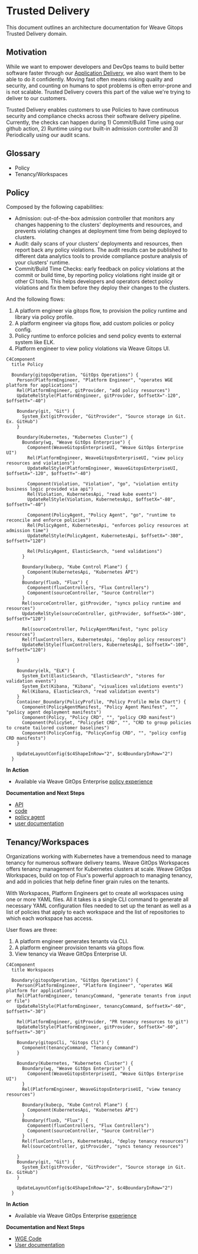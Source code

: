 # Trusted Delivery 
This document outlines an architecture documentation for Weave Gitops Trusted Delivery domain.

## Motivation

While we want to empower developers and DevOps teams to build better software faster through our [Application Delivery](./application-delivery.md#motivation), 
we also want them to be able to do it confidently. Moving fast often means risking quality and security, and counting on humans to spot problems is often error-prone and is not scalable. 
Trusted Delivery covers this part of the value we're trying to deliver to our customers.

Trusted Delivery enables customers to use Policies to have continuous security and compliance checks across their software delivery pipeline. 
Currently, the checks can happen during 1) Commit/Build Time using our github action, 2) Runtime using our built-in admission controller 
and 3) Periodically using our audit scans.

## Glossary

- Policy
- Tenancy/Workspaces 

## Policy

Composed by the following capabilities:

- Admission: out-of-the-box admission controller that monitors any changes happening to the clusters' deployments and resources, 
  and prevents violating changes at deployment time from being deployed to clusters.
- Audit: daily scans of your clusters' deployments and resources, then report back any policy violations. 
  The audit results can be published to different data analytics tools to provide compliance posture analysis of your clusters' runtime.
- Commit/Build Time Checks: early feedback on policy violations at the commit or build time, by reporting policy violations right inside git or other CI tools. 
  This helps developers and operators detect policy violations and fix them before they deploy their changes to the clusters.

And the following flows:
1. A platform engineer via gitops flow, to provision the policy runtime and library via policy profile.
2. A platform engineer via gitops flow, add custom policies or policy config.
3. Policy runtime to enforce policies and send policy events to external system like ELK.
4. Platform engineer to view policy violations via Weave Gitops UI. 

```mermaid
C4Component
  title Policy

  Boundary(gitopsOperation, "GitOps Operations") {
    Person(PlatformEngineer, "Platform Engineer", "operates WGE platform for applications")
    Rel(PlatformEngineer, gitProvider, "add policy resources")
    UpdateRelStyle(PlatformEngineer, gitProvider, $offsetX="-120", $offsetY="-40")

    Boundary(git, "Git") {
      System_Ext(gitProvider, "GitProvider", "Source storage in Git. Ex. GitHub")
    }
    
    Boundary(Kubernetes, "Kubernetes Cluster") {
      Boundary(wg, "Weave GitOps Enterprise") {
        Component(WeaveGitopsEnterpriseUI, "Weave GitOps Enterprise UI")
        Rel(PlatformEngineer, WeaveGitopsEnterpriseUI, "view policy resources and violations")
        UpdateRelStyle(PlatformEngineer, WeaveGitopsEnterpriseUI, $offsetX="-120", $offsetY="-40")

        Component(Violation, "Violation", "go", "violation entity business logic provided via api")
        Rel(Violation, KubernetesApi, "read kube events")
        UpdateRelStyle(Violation, KubernetesApi, $offsetX="-80", $offsetY="-40")

        Component(PolicyAgent, "Policy Agent", "go", "runtime to reconcile and enforce policies")
        Rel(PolicyAgent, KubernetesApi, "enforces policy resources at admission time")
        UpdateRelStyle(PolicyAgent, KubernetesApi, $offsetX="-380", $offsetY="120")

        Rel(PolicyAgent, ElasticSearch, "send validations")
      }
      
      Boundary(kubecp, "Kube Control Plane") {
        Component(KubernetesApi, "Kubernetes API")
      }
      Boundary(fluxb, "Flux") {
        Component(fluxControllers, "Flux Controllers")
        Component(sourceController, "Source Controller")
      }
      Rel(sourceController, gitProvider, "syncs policy runtime and resources")
      UpdateRelStyle(sourceController, gitProvider, $offsetX="-100", $offsetY="120")

      Rel(sourceController, PolicyAgentManifest, "sync policy resources")
      Rel(fluxControllers, KubernetesApi, "deploy policy resources")
      UpdateRelStyle(fluxControllers, KubernetesApi, $offsetX="-100", $offsetY="120")

    }
    
    Boundary(elk, "ELK") {
      System_Ext(ElasticSearch, "ElasticSearch", "stores for validation events")
      System_Ext(Kibana, "Kibana", "visualices validations events")
      Rel(Kibana, ElasticSearch, "read validation events")
    }
    Container_Boundary(PolicyProfile, "Policy Profile Helm Chart") {
      Component(PolicyAgentManifest, "Policy Agent Manifest", "", "policy agent deployment manifests")
      Component(Policy, "Policy CRD", "", "policy CRD manifest")
      Component(PolicySet, "PolicySet CRD", "", "CRD to group policies to create tailored customer baselines")
      Component(PolicyConfig, "PolicyConfig CRD", "", "policy config CRD manifests")
    }

    UpdateLayoutConfig($c4ShapeInRow="2", $c4BoundaryInRow="2")
  }
```

**In Action**
- Available via Weave GitOps Enterprise [policy experience](https://demo-01.wge.dev.weave.works/policies)

**Documentation and Next Steps**
- [API](https://github.com/weaveworks/weave-gitops-enterprise/blob/main/cmd/clusters-service/api/cluster_services.proto)
- [code](https://github.com/weaveworks/weave-gitops-enterprise/blob/main/cmd/clusters-service/pkg/server/policies.go)
- [policy agent](https://github.com/weaveworks/policy-agent)
- [user documentation](https://docs.gitops.weave.works/docs/policy/intro/)

## Tenancy/Workspaces

Organizations working with Kubernetes have a tremendous need to manage tenancy for numerous software delivery teams. 
Weave GitOps Workspaces offers tenancy management for Kubernetes clusters at scale. 
Weave GitOps Workspaces, build on top of Flux's powerful approach to managing tenancy, 
and add in policies that help define finer grain rules on the tenants.

With Workspaces, Platform Engineers get to create all workspaces using one or more YAML files. 
All it takes is a single CLI command to generate all necessary YAML configuration files needed to set up the tenant as well as a list of policies that apply to each workspace and the list of repositories to which each workspace has access.

User flows are three:
   1. A platform engineer generates tenants via CLI. 
   2. A platform engineer provision tenants via gitops flow.
   3. View tenancy via Weave GitOps Enterprise UI.

```mermaid
C4Component
  title Workspaces

  Boundary(gitopsOperation, "GitOps Operations") {
    Person(PlatformEngineer, "Platform Engineer", "operates WGE platform for applications")
    Rel(PlatformEngineer, tenancyCommand, "generate tenants from input or file")
    UpdateRelStyle(PlatformEngineer, tenancyCommand, $offsetX="-60", $offsetY="-30")

    Rel(PlatformEngineer, gitProvider, "PR tenancy resources to git")
    UpdateRelStyle(PlatformEngineer, gitProvider, $offsetX="-60", $offsetY="-30")

    Boundary(gitopsCli, "Gitops Cli") {
      Component(tenancyCommand, "Tenancy Command")
    }

    Boundary(Kubernetes, "Kubernetes Cluster") {
      Boundary(wg, "Weave GitOps Enterprise") {
        Component(WeaveGitopsEnterpriseUI, "Weave GitOps Enterprise UI")
      }
      Rel(PlatformEngineer, WeaveGitopsEnterpriseUI, "view tenancy resources")

      Boundary(kubecp, "Kube Control Plane") {
        Component(KubernetesApi, "Kubernetes API")
      }
      Boundary(fluxb, "Flux") {
        Component(fluxControllers, "Flux Controllers")
        Component(sourceController, "Source Controller")
      }
      Rel(fluxControllers, KubernetesApi, "deploy tenancy resources")
      Rel(sourceController, gitProvider, "syncs tenancy resources")

    }
    Boundary(git, "Git") {
      System_Ext(gitProvider, "GitProvider", "Source storage in Git. Ex. GitHub")
    }

    UpdateLayoutConfig($c4ShapeInRow="2", $c4BoundaryInRow="2")
  }
```

**In Action**
- Available via Weave GitOps Enterprise [experience](https://demo-01.wge.dev.weave.works/workspaces)

**Documentation and Next Steps**
- [WGE Code](https://github.com/weaveworks/weave-gitops-enterprise/tree/main/cmd/gitops/app/create/tenants)
- [User documentation](https://docs.gitops.weave.works/docs/workspaces/intro/)